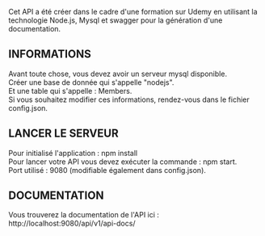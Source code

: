 Cet API a été créer dans le cadre d'une formation sur Udemy en utilisant 
la technologie Node.js, Mysql et swagger pour la génération d'une documentation.

## INFORMATIONS

Avant toute chose, vous devez avoir un serveur mysql disponible.  
Créer une base de donnée qui s'appelle "nodejs".  
Et une table qui s'appelle : Members.  
Si vous souhaitez modifier ces informations, rendez-vous dans le fichier config.json.  

## LANCER LE SERVEUR
Pour initialisé l'application : npm install  
Pour lancer votre API vous devez exécuter la commande : npm start.  
Port utilisé : 9080 (modifiable également dans config.json).  

## DOCUMENTATION

Vous trouverez la documentation de l'API ici : http://localhost:9080/api/v1/api-docs/